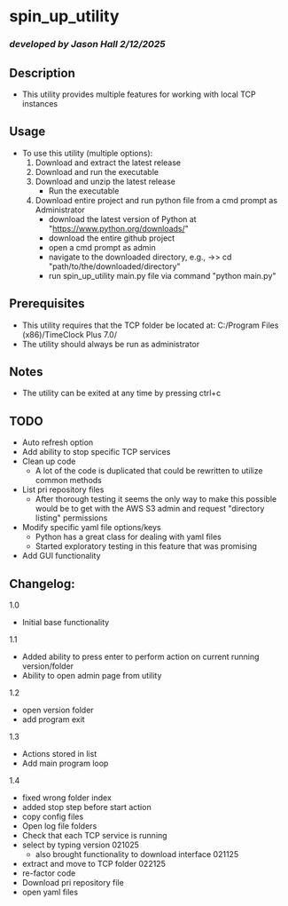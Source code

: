 # spin_up_utility  
### *developed by Jason Hall 2/12/2025*
   
## Description
- This utility provides multiple features for working with local TCP instances

## Usage
* To use this utility (multiple options):
  1. Download and extract the latest release
  2. Download and run the executable
  3. Download and unzip the latest release
      - Run the executable
  4. Download entire project and run python file from a cmd prompt as Administrator
      - download the latest version of Python at "https://www.python.org/downloads/"  
      - download the entire github project  
      - open a cmd prompt as admin  
      - navigate to the downloaded directory, e.g., ->> cd "path/to/the/downloaded/directory"  
      - run spin_up_utility main.py file via command "python main.py"

 
## Prerequisites
- This utility requires that the TCP folder be located at: C:/Program Files (x86)/TimeClock Plus 7.0/  
- The utility should always be run as administrator

## Notes
- The utility can be exited at any time by pressing ctrl+c  

## TODO
- Auto refresh option
- Add ability to stop specific TCP services
- Clean up code
  - A lot of the code is duplicated that could be rewritten to utilize common methods
- List pri repository files
  - After thorough testing it seems the only way to make this possible would be to get with the AWS S3 admin and request "directory listing" permissions
- Modify specific yaml file options/keys
  - Python has a great class for dealing with yaml files
  - Started exploratory testing in this feature that was promising
- Add GUI functionality

## Changelog:  
1.0  
* Initial base functionality  

1.1  
* Added ability to press enter to perform action on current running version/folder  
* Ability to open admin page from utility  

1.2  
* open version folder  
* add program exit  

1.3  
* Actions stored in list  
* Add main program loop  

1.4  
* fixed wrong folder index  
* added stop step before start action   
* copy config files  
* Open log file folders  
* Check that each TCP service is running  
* select by typing version 021025  
  - also brought functionality to download interface 021125  
* extract and move to TCP folder 022125  
* re-factor code  
* Download pri repository file  
* open yaml files  

